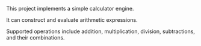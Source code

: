 This project implements a simple calculator engine.

It can construct and evaluate arithmetic expressions.

Supported operations include addition, multiplication, division, subtractions, and their combinations.
